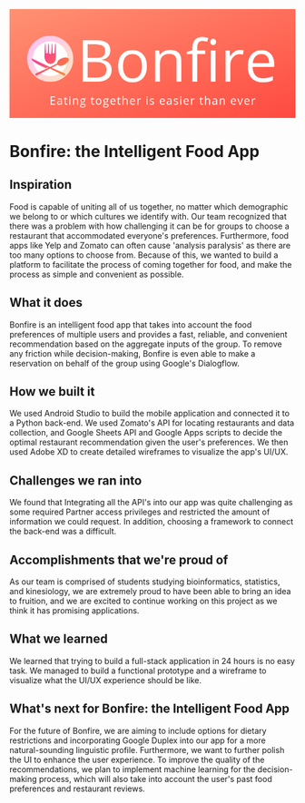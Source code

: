 ![logo](https://github.com/itsDagu/bonfire/blob/master/graphics/Bonfire-3.png)
# Bonfire: the Intelligent Food App

## Inspiration

Food is capable of uniting all of us together, no matter which demographic we belong to or which cultures we identify with. Our team recognized that there was a problem with how challenging it can be for groups to choose a restaurant that accommodated everyone's preferences. Furthermore, food apps like Yelp and Zomato can often cause 'analysis paralysis' as there are too many options to choose from. Because of this, we wanted to build a platform to facilitate the process of coming together for food, and make the process as simple and convenient as possible.

## What it does

Bonfire is an intelligent food app that takes into account the food preferences of multiple users and provides a fast, reliable, and convenient recommendation based on the aggregate inputs of the group. To remove any friction while decision-making, Bonfire is even able to make a reservation on behalf of the group using Google's Dialogflow.

## How we built it

We used Android Studio to build the mobile application and connected it to a Python back-end. We used Zomato's API for locating restaurants and data collection, and Google Sheets API and Google Apps scripts to decide the optimal restaurant recommendation given the user's preferences. We then used Adobe XD to create detailed wireframes to visualize the app's UI/UX.

## Challenges we ran into

We found that Integrating all the API's into our app was quite challenging as some required Partner access privileges and restricted the amount of information we could request. In addition, choosing a framework to connect the back-end was a difficult.

## Accomplishments that we're proud of

As our team is comprised of students studying bioinformatics, statistics, and kinesiology, we are extremely proud to have been able to bring an idea to fruition, and we are excited to continue working on this project as we think it has promising applications.

## What we learned

We learned that trying to build a full-stack application in 24 hours is no easy task. We managed to build a functional prototype and a wireframe to visualize what the UI/UX experience should be like.

## What's next for Bonfire: the Intelligent Food App

For the future of Bonfire, we are aiming to include options for dietary restrictions and incorporating Google Duplex into our app for a more natural-sounding linguistic profile. Furthermore, we want to further polish the UI to enhance the user experience. To improve the quality of the recommendations, we plan to implement machine learning for the decision-making process, which will also take into account the user's past food preferences and restaurant reviews.
